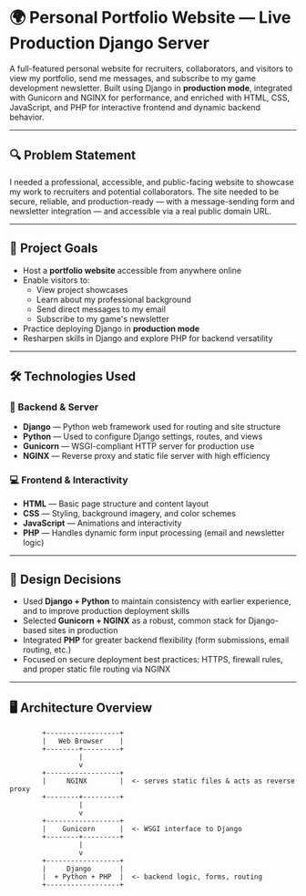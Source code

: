 # 🌍 Personal Portfolio Website — Live Production Django Server

A full-featured personal website for recruiters, collaborators, and visitors to view my portfolio, send me messages, and subscribe to my game development newsletter. Built using Django in **production mode**, integrated with Gunicorn and NGINX for performance, and enriched with HTML, CSS, JavaScript, and PHP for interactive frontend and dynamic backend behavior.

---

## 🔍 Problem Statement

I needed a professional, accessible, and public-facing website to showcase my work to recruiters and potential collaborators. The site needed to be secure, reliable, and production-ready — with a message-sending form and newsletter integration — and accessible via a real public domain URL.

---

## 🎯 Project Goals

- Host a **portfolio website** accessible from anywhere online
- Enable visitors to:
  - View project showcases
  - Learn about my professional background
  - Send direct messages to my email
  - Subscribe to my game's newsletter
- Practice deploying Django in **production mode**
- Resharpen skills in Django and explore PHP for backend versatility

---

## 🛠️ Technologies Used

### 🔧 Backend & Server
- **Django** — Python web framework used for routing and site structure
- **Python** — Used to configure Django settings, routes, and views
- **Gunicorn** — WSGI-compliant HTTP server for production use
- **NGINX** — Reverse proxy and static file server with high efficiency

### 💻 Frontend & Interactivity
- **HTML** — Basic page structure and content layout
- **CSS** — Styling, background imagery, and color schemes
- **JavaScript** — Animations and interactivity
- **PHP** — Handles dynamic form input processing (email and newsletter logic)

---

## 🧩 Design Decisions

- Used **Django + Python** to maintain consistency with earlier experience, and to improve production deployment skills
- Selected **Gunicorn + NGINX** as a robust, common stack for Django-based sites in production
- Integrated **PHP** for greater backend flexibility (form submissions, email routing, etc.)
- Focused on secure deployment best practices: HTTPS, firewall rules, and proper static file routing via NGINX

---

## 🖥️ Architecture Overview

```plaintext
        +------------------+
        |   Web Browser    |
        +--------+---------+
                 |
                 v
        +------------------+
        |     NGINX        |  <- serves static files & acts as reverse proxy
        +--------+---------+
                 |
                 v
        +------------------+
        |    Gunicorn      |  <- WSGI interface to Django
        +--------+---------+
                 |
                 v
        +------------------+
        |     Django       |
        |  + Python + PHP  |  <- backend logic, forms, routing
        +------------------+